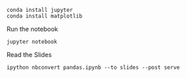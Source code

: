 


    conda install jupyter
    conda install matplotlib


Run the notebook

    jupyter notebook


Read the Slides

    ipython nbconvert pandas.ipynb --to slides --post serve
